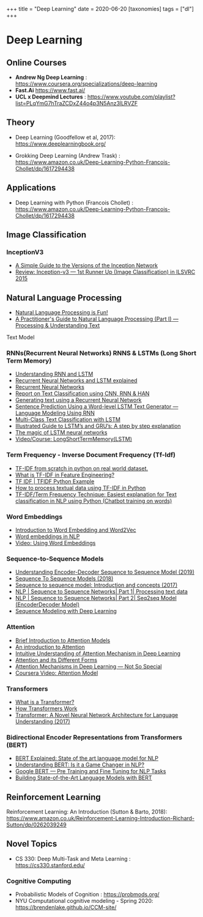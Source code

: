 +++
title = "Deep Learning"
date = 2020-06-20
[taxonomies]
tags = ["dl"]
+++

# Deep Learning

## Online Courses

+ **Andrew Ng Deep Learning** : https://www.coursera.org/specializations/deep-learning
+ **Fast.Ai** https://www.fast.ai/
+ **UCL x Deepmind Lectures** :  https://www.youtube.com/playlist?list=PLqYmG7hTraZCDxZ44o4p3N5Anz3lLRVZF

## Theory

+ Deep Learning (Goodfellow et al, 2017): https://www.deeplearningbook.org/

+ Grokking Deep Learning (Andrew Trask) : https://www.amazon.co.uk/Deep-Learning-Python-Francois-Chollet/dp/1617294438

## Applications
+ Deep Learning with Python (Francois Chollet) : https://www.amazon.co.uk/Deep-Learning-Python-Francois-Chollet/dp/1617294438

## Image Classification

### InceptionV3
+ [A Simple Guide to the Versions of the Inception Network](https://towardsdatascience.com/a-simple-guide-to-the-versions-of-the-inception-network-7fc52b863202)
+ [Review: Inception-v3 — 1st Runner Up (Image Classification) in ILSVRC 2015](#)


## Natural Language Processing
+ [Natural Language Processing is Fun!](https://medium.com/@ageitgey/natural-language-processing-is-fun-9a0bff37854e)
+ [A Practitioner's Guide to Natural Language Processing (Part I) — Processing & Understanding Text](https://towardsdatascience.com/a-practitioners-guide-to-natural-language-processing-part-i-processing-understanding-text-9f4abfd13e72)

Text Model

### RNNs(Recurrent Neural Networks) RNNS & LSTMs (Long Short Term Memory)
+ [Understanding RNN and LSTM](https://towardsdatascience.com/understanding-rnn-and-lstm-f7cdf6dfc14e)
+ [Recurrent Neural Networks and LSTM explained](https://medium.com/@purnasaigudikandula/recurrent-neural-networks-and-lstm-explained-7f51c7f6bbb9)
+ [Recurrent Neural Networks](https://towardsdatascience.com/recurrent-neural-networks-d4642c9bc7ce)
+ [Report on Text Classification using CNN, RNN & HAN](https://medium.com/jatana/report-on-text-classification-using-cnn-rnn-han-f0e887214d5f)
+ [Generating text using a Recurrent Neural Network](https://towardsdatascience.com/generating-text-using-a-recurrent-neural-network-1c3bfee27a5e)
+ [Sentence Prediction Using a Word-level LSTM Text Generator — Language Modeling Using RNN](https://medium.com/towards-artificial-intelligence/sentence-prediction-using-word-level-lstm-text-generator-language-modeling-using-rnn-a80c4cda5b40)
+ [Multi-Class Text Classification with LSTM](https://towardsdatascience.com/multi-class-text-classification-with-lstm-1590bee1bd17)
+ [Illustrated Guide to LSTM’s and GRU’s: A step by step explanation](https://towardsdatascience.com/illustrated-guide-to-lstms-and-gru-s-a-step-by-step-explanation-44e9eb85bf21)
+ [The magic of LSTM neural networks](https://medium.com/datathings/the-magic-of-lstm-neural-networks-6775e8b540cd)
+ [Video/Course: LongShortTermMemory(LSTM)](https://www.coursera.org/lecture/nlp-sequence-models/long-short-term-memory-lstm-KXoay)

### Term Frequency - Inverse Document Frequency (Tf-Idf)

+ [TF-IDF from scratch in python on real world dataset.](https://towardsdatascience.com/tf-idf-for-document-ranking-from-scratch-in-python-on-real-world-dataset-796d339a4089)
+ [What is TF-IDF in Feature Engineering?](https://medium.com/acing-ai/what-is-tf-idf-in-feature-engineering-7f1ba81982bd)
+ [TF IDF | TFIDF Python Example](https://towardsdatascience.com/natural-language-processing-feature-engineering-using-tf-idf-e8b9d00e7e76)
+ [How to process textual data using TF-IDF in Python](https://www.freecodecamp.org/news/how-to-process-textual-data-using-tf-idf-in-python-cd2bbc0a94a3/)
+ [TF-IDF/Term Frequency Technique: Easiest explanation for Text classification in NLP using Python (Chatbot training on words)](https://medium.com/analytics-vidhya/tf-idf-term-frequency-technique-easiest-explanation-for-text-classification-in-nlp-with-code-8ca3912e58c3)

### Word Embeddings
+ [Introduction to Word Embedding and Word2Vec](https://towardsdatascience.com/introduction-to-word-embedding-and-word2vec-652d0c2060fa)
+ [Word embeddings in NLP](https://medium.com/@gunjanagicha/word-embeddings-ee718cd2b8b5)
+ [Video: Using Word Embeddings](https://www.coursera.org/lecture/nlp-sequence-models/using-word-embeddings-qHMK5)


### Sequence-to-Sequence Models

+ [Understanding Encoder-Decoder Sequence to Sequence Model (2019)](https://towardsdatascience.com/understanding-encoder-decoder-sequence-to-sequence-model-679e04af4346)
+ [Sequence To Sequence Models (2018)](https://medium.com/@dhartidhami/sequence-to-sequence-models-3878c0efa557)
+ [Sequence to sequence model: Introduction and concepts (2017)](https://towardsdatascience.com/sequence-to-sequence-model-introduction-and-concepts-44d9b41cd42d)
+ [NLP | Sequence to Sequence Networks| Part 1| Processing text data](https://towardsdatascience.com/nlp-sequence-to-sequence-networks-part-1-processing-text-data-d141a5643b72)
+ [NLP | Sequence to Sequence Networks| Part 2| Seq2seq Model (EncoderDecoder Model)](https://towardsdatascience.com/nlp-sequence-to-sequence-networks-part-2-seq2seq-model-encoderdecoder-model-6c22e29fd7e1)
+ [Sequence Modeling with Deep Learning](https://medium.com/@ODSC/sequence-modelling-with-deep-learning-138dc50c82d2)

### Attention

+ [Brief Introduction to Attention Models](https://towardsdatascience.com/attention-networks-c735befb5e9f)
+ [An introduction to Attention](https://towardsdatascience.com/an-introduction-to-attention-transformers-and-bert-part-1-da0e838c7cda)
+ [Intuitive Understanding of Attention Mechanism in Deep Learning](https://towardsdatascience.com/intuitive-understanding-of-attention-mechanism-in-deep-learning-6c9482aecf4f)
+ [Attention and its Different Forms](https://towardsdatascience.com/attention-and-its-different-forms-7fc3674d14dc)
+ [Attention Mechanisms in Deep Learning — Not So Special](https://medium.com/retina-ai-health-inc/attention-mechanisms-in-deep-learning-not-so-special-26de2a824f45)
+ [Coursera Video: Attention Model](https://www.coursera.org/lecture/nlp-sequence-models/attention-model-lSwVa)

### Transformers

+ [What is a Transformer?](https://medium.com/inside-machine-learning/what-is-a-transformer-d07dd1fbec04)
+ [How Transformers Work](https://towardsdatascience.com/transformers-141e32e69591)
+ [Transformer: A Novel Neural Network Architecture for Language Understanding (2017)](https://ai.googleblog.com/2017/08/transformer-novel-neural-network.html)

### Bidirectional Encoder Representations  from Transformers (BERT)

+ [BERT Explained: State of the art language model for NLP](https://towardsdatascience.com/bert-explained-state-of-the-art-language-model-for-nlp-f8b21a9b6270)
+ [Understanding BERT: Is it a Game Changer in NLP?](https://towardsdatascience.com/understanding-bert-is-it-a-game-changer-in-nlp-7cca943cf3ad)
+ [Google BERT — Pre Training and Fine Tuning for NLP Tasks](https://medium.com/@ranko.mosic/googles-bert-nlp-5b2bb1236d78)
+ [Building State-of-the-Art Language Models with BERT](https://medium.com/saarthi-ai/bert-how-to-build-state-of-the-art-language-models-59dddfa9ac5d)

## Reinforcement Learning
Reinforcement Learning: An Introduction  (Sutton & Barto, 2018): https://www.amazon.co.uk/Reinforcement-Learning-Introduction-Richard-Sutton/dp/0262039249

## Novel Topics

+ CS 330: Deep Multi-Task and Meta Learning : https://cs330.stanford.edu/

### Cognitive Computing
+ Probabilistic Models of Cognition : https://probmods.org/
+ NYU Computational cognitive modeling - Spring 2020: https://brendenlake.github.io/CCM-site/

